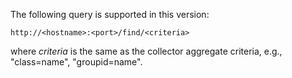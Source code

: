 The following query is supported in this version:
~~~~
http://<hostname>:<port>/find/<criteria>
~~~~
where _criteria_ is the same as the collector aggregate criteria, e.g., "class=name", "groupid=name".